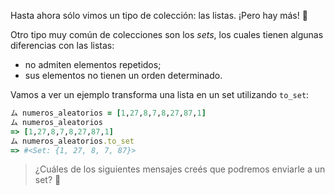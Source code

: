 Hasta ahora sólo vimos un tipo de colección: las listas. ¡Pero hay más! :raised_hands:

Otro tipo muy común de colecciones son los _sets_, los cuales tienen algunas diferencias con las listas:

* no admiten elementos repetidos;
* sus elementos no tienen un orden determinado.

Vamos a ver un ejemplo transforma una lista en un set utilizando `to_set`:

```ruby
ム numeros_aleatorios = [1,27,8,7,8,27,87,1]
ム numeros_aleatorios
=> [1,27,8,7,8,27,87,1]
ム numeros_aleatorios.to_set
=> #<Set: {1, 27, 8, 7, 87}>
```

> ¿Cuáles de los siguientes mensajes creés que podremos enviarle a un set? :thinking: